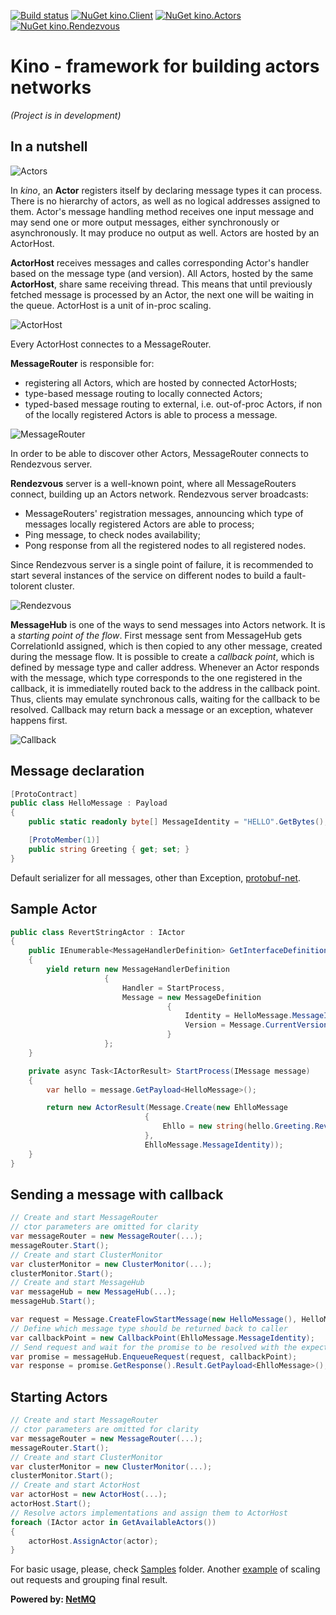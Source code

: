 [![Build status](https://ci.appveyor.com/api/projects/status/khn5imataa5uw4oj?svg=true)](https://ci.appveyor.com/project/iiwaasnet/kino)
[![NuGet kino.Client](https://badge.fury.io/nu/kino.Client.svg)](http://badge.fury.io/nu/kino.Client)
[![NuGet kino.Actors](https://badge.fury.io/nu/kino.Actors.svg)](http://badge.fury.io/nu/kino.Actors)
[![NuGet kino.Rendezvous](https://badge.fury.io/nu/kino.Rendezvous.svg)](http://badge.fury.io/nu/kino.Rendezvous)

# Kino - framework for building actors networks
*(Project is in development)*
## In a nutshell

![Actors](https://cdn.rawgit.com/iiwaasnet/kino/master/img/Actors.png)

In *kino*, an **Actor** registers itself by declaring message types it can process. There is no hierarchy of actors, as well as no logical addresses assigned to them.
Actor's message handling method receives one input message and may send one or more output messages, either synchronously or asynchronously. It may produce no output as well.
Actors are hosted by an ActorHost.



**ActorHost** receives messages and calles corresponding Actor's handler based on the message type (and version). All Actors, hosted by the same **ActorHost**, share same receiving thread. 
This means that until previously fetched message is processed by an Actor, the next one will be waiting in the queue. ActorHost is a unit of in-proc scaling.

![ActorHost](https://cdn.rawgit.com/iiwaasnet/kino/master/img/ActorHost.png)

Every ActorHost connectes to a MessageRouter.


**MessageRouter** is responsible for:
  * registering all Actors, which are hosted by connected ActorHosts;
  * type-based message routing to locally connected Actors;
  * typed-based message routing to external, i.e. out-of-proc Actors, if non of the locally registered Actors is able to process a message.

![MessageRouter](https://cdn.rawgit.com/iiwaasnet/kino/master/img/MessageRouter.png)

In order to be able to discover other Actors, MessageRouter connects to Rendezvous server.



**Rendezvous** server is a well-known point, where all MessageRouters connect, building up an Actors network. 
Rendezvous server broadcasts:
  * MessageRouters' registration messages, announcing which type of messages locally registered Actors are able to process;
  * Ping message, to check nodes availability;
  * Pong response from all the registered nodes to all registered nodes.

Since Rendezvous server is a single point of failure, it is recommended to start several instances of the service on different nodes to build a fault-tolorent cluster.

![Rendezvous](https://cdn.rawgit.com/iiwaasnet/kino/master/img/Rendezvous.png)


**MessageHub** is one of the ways to send messages into Actors network. It is a *starting point of the flow*. First message sent from MessageHub gets CorrelationId assigned, 
which is then copied to any other message, created during the message flow. It is possible to create a *callback point*, which is defined by message type and caller address. 
Whenever an Actor responds with the message, which type corresponds to the one registered in the callback, it is immediatelly routed back to the address in the callback point.
Thus, clients may emulate synchronous calls, waiting for the callback to be resolved. Callback may return back a message or an exception, whatever happens first.

![Callback](https://cdn.rawgit.com/iiwaasnet/kino/master/img/Callback.png)

## Message declaration
```csharp
[ProtoContract]
public class HelloMessage : Payload
{
    public static readonly byte[] MessageIdentity = "HELLO".GetBytes();

    [ProtoMember(1)]
    public string Greeting { get; set; }
}
```
Default serializer for all messages, other than Exception, [protobuf-net](https://github.com/mgravell/protobuf-net).

## Sample Actor
```csharp
public class RevertStringActor : IActor
{
    public IEnumerable<MessageHandlerDefinition> GetInterfaceDefinition()
    {
        yield return new MessageHandlerDefinition
                     {
                         Handler = StartProcess,
                         Message = new MessageDefinition
                                   {
                                       Identity = HelloMessage.MessageIdentity,
                                       Version = Message.CurrentVersion
                                   }
                     };
    }

    private async Task<IActorResult> StartProcess(IMessage message)
    {
        var hello = message.GetPayload<HelloMessage>();

        return new ActorResult(Message.Create(new EhlloMessage
                              {
                                  Ehllo = new string(hello.Greeting.Reverse().ToArray())
                              },
                              EhlloMessage.MessageIdentity));
    }
}
```

## Sending a message with callback
```csharp
// Create and start MessageRouter
// ctor parameters are omitted for clarity
var messageRouter = new MessageRouter(...);
messageRouter.Start();
// Create and start ClusterMonitor
var clusterMonitor = new ClusterMonitor(...);
clusterMonitor.Start();
// Create and start MessageHub
var messageHub = new MessageHub(...);
messageHub.Start();

var request = Message.CreateFlowStartMessage(new HelloMessage(), HelloMessage.MessageIdentity);
// Define which message type should be returned back to caller
var callbackPoint = new CallbackPoint(EhlloMessage.MessageIdentity);
// Send request and wait for the promise to be resolved with the expected callback message
var promise = messageHub.EnqueueRequest(request, callbackPoint);
var response = promise.GetResponse().Result.GetPayload<EhlloMessage>();
```

## Starting Actors
```csharp
// Create and start MessageRouter
// ctor parameters are omitted for clarity
var messageRouter = new MessageRouter(...);
messageRouter.Start();
// Create and start ClusterMonitor
var clusterMonitor = new ClusterMonitor(...);
clusterMonitor.Start();
// Create and start ActorHost
var actorHost = new ActorHost(...);
actorHost.Start();
// Resolve actors implementations and assign them to ActorHost
foreach (IActor actor in GetAvailableActors())
{
    actorHost.AssignActor(actor);
}
```
For basic usage, please, check [Samples](https://github.com/iiwaasnet/kino/tree/master/src/Samples) folder.
Another [example](https://github.com/iiwaasnet/weather) of scaling out requests and grouping final result.


**Powered by: [NetMQ](https://github.com/zeromq/netmq)**

